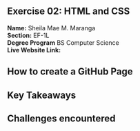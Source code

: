 ## Exercise 02: HTML and CSS
**Name:** Sheila Mae M. Maranga<br/>
**Section:** EF-1L<br/>
**Degree Program** BS Computer Science<br/>
**Live Website Link:** <br/>

## How to create a GitHub Page

## Key Takeaways

## Challenges encountered
